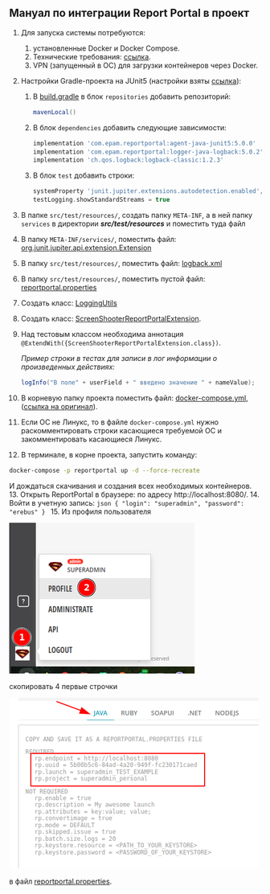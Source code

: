 ## Мануал по интеграции Report Portal в проект
1. Для запуска системы потребуются:
   1. установленные Docker и Docker Compose.
   2. Технические требования: [ссылка](https://reportportal.io/docs/Optimal-Performance-Hardware).
   3. VPN (запущенный в ОС) для загрузки контейнеров через Docker.

2. Настройки Gradle-проекта на JUnit5 (настройки взяты [ссылка](https://reportportal.io/installation)):
   1. В [build.gradle](../build.gradle) в блок `repositories` добавить репозиторий:
      ```groovy
      mavenLocal()
      ```
   2. В блок `dependencies` добавить следующие зависимости:
      ```groovy
      implementation 'com.epam.reportportal:agent-java-junit5:5.0.0'
      implementation 'com.epam.reportportal:logger-java-logback:5.0.2'
      implementation 'ch.qos.logback:logback-classic:1.2.3'
      ```
   3. В блок `test` добавить строки:
      ```groovy
      systemProperty 'junit.jupiter.extensions.autodetection.enabled', true
      testLogging.showStandardStreams = true
      ```
3. В папке `src/test/resources/`, создать папку `META-INF`, а в ней папку `services` в директории **_src/test/resources_** и поместить туда файл
4. В папку `META-INF/services/`, поместить файл: [org.junit.jupiter.api.extension.Extension](../src/test/resources/META-INF/services/org.junit.jupiter.api.extension.Extension)
5. В папку `src/test/resources/`, поместить файл: [logback.xml](../src/test/resources/logback.xml)
6. В папку `src/test/resources/`, поместить пустой файл: [reportportal.properties](../src/test/resources/reportportal.properties)
7. Создать класс: [LoggingUtils](../src/test/java/ru/netology/util/LoggingUtils.java)
8. Создать класс: [ScreenShooterReportPortalExtension](../src/test/java/ru/netology/util/ScreenShooterReportPortalExtension.java).
9. Над тестовым классом необходима аннотация `@ExtendWith({ScreenShooterReportPortalExtension.class})`.
   
   _Пример строки в тестах для записи в лог информации о произведенных действиях:_
   ```java
   logInfo("В поле" + userField + " введено значение " + nameValue);
   ```

10. В корневую папку проекта поместить файл: [docker-compose.yml](../docker-compose.yml), ([ссылка на оригинал](https://raw.githubusercontent.com/reportportal/reportportal/master/docker-compose.yml)).
11. Если ОС не Линукс, то в файле `docker-compose.yml` нужно раскомментировать строки касающиеся требуемой ОС и закомментировать касающиеся Линукс.
12. В терминале, в корне проекта, запустить команду:
   ```sh
   docker-compose -p reportportal up -d --force-recreate
   ```
   И дождаться скачивания и создания всех необходимых контейнеров.
13. Открыть ReportPortal в браузере: по адресу http://localhost:8080/.
14. Войти в учетную запись:
    ```json
    {
      "login": "superadmin",
      "password": "erebus"
    }
    ```
15. Из профиля пользователя

   ![img.png](imgs/profile.png)

   скопировать 4 первые строчки

   ![img.png](imgs/required.png)
   
   в файл [reportportal.properties](../src/test/resources/reportportal.properties).
